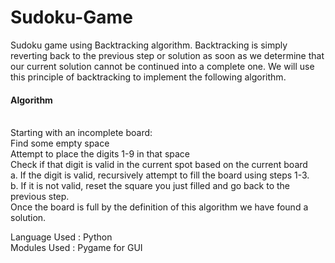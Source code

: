 # Sudoku-Game
Sudoku game using Backtracking algorithm. Backtracking is simply reverting back to the previous step or solution as soon as we determine that our current solution cannot be continued into a complete one. We will use this principle of backtracking to implement the following algorithm.

#### Algorithm
<br>
Starting with an incomplete board:
<br>
Find some empty space
<br>
Attempt to place the digits 1-9 in that space
<br>
Check if that digit is valid in the current spot based on the current board
<br>
 a. If the digit is valid, recursively attempt to fill the board using steps 1-3.
<br>
 b. If it is not valid, reset the square you just filled and go back to the previous step.
<br>
Once the board is full by the definition of this algorithm we have found a solution.
<br>

Language Used : Python
<br>
Modules Used : Pygame for GUI
